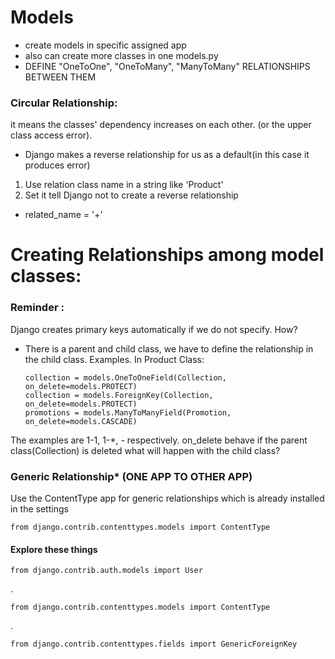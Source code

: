 # Models

+ create models in specific assigned app 
+ also can create more classes in one models.py 
+ DEFINE "OneToOne", "OneToMany", "ManyToMany" RELATIONSHIPS BETWEEN THEM

### Circular Relationship:
it means the classes' dependency increases on each other. (or the upper class access error).
+ Django makes a reverse relationship for us as a default(in this case it produces error)
 1. Use relation class name in a string like 'Product'
 2. Set it tell Django not to create a reverse relationship
 - related_name = '+'

# Creating Relationships among model classes:
### Reminder : 
Django creates primary keys automatically if we do not specify. 
How?
- There is a parent and child class, we have to define the relationship in the child class.
Examples. In Product Class:

      collection = models.OneToOneField(Collection, on_delete=models.PROTECT)
      collection = models.ForeignKey(Collection, on_delete=models.PROTECT)
      promotions = models.ManyToManyField(Promotion, on_delete=models.CASCADE)
The examples are 1-1, 1-*, *-* respectively. on_delete behave if the parent class(Collection) is deleted what will happen with the child class?


### Generic Relationship* (ONE APP TO OTHER APP)
Use the ContentType app for generic relationships which is already installed in the settings

    from django.contrib.contenttypes.models import ContentType
 #### Explore these things
    from django.contrib.auth.models import User
.

    from django.contrib.contenttypes.models import ContentType
.

    from django.contrib.contenttypes.fields import GenericForeignKey
